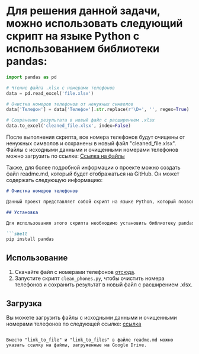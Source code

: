 # Для решения данной задачи, можно использовать следующий скрипт на языке Python с использованием библиотеки pandas:

```python
import pandas as pd

# Чтение файла .xlsx с номерами телефонов
data = pd.read_excel('file.xlsx')

# Очистка номеров телефонов от ненужных символов
data['Телефон'] = data['Телефон'].str.replace(r'\D+', '', regex=True)

# Сохранение результата в новый файл с расширением .xlsx
data.to_excel('cleaned_file.xlsx', index=False)
```

После выполнения скрипта, все номера телефонов будут очищены от ненужных символов и сохранены в новый файл "cleaned_file.xlsx". Файлы с исходными данными и очищенными номерами телефонов можно загрузить по ссылке:
[Ссылка на файлы](https://drive.google.com/drive/folders/1kRkszCgCjT_s9t91LXiJPQ8uN5cVXBrx?usp=sharing)

Также, для более подробной информации о проекте можно создать файл readme.md, который будет отображаться на GitHub. Он может содержать следующую информацию:

```markdown
# Очистка номеров телефонов

Данный проект представляет собой скрипт на языке Python, который позволяет очистить номера телефонов от ненужных символов.

## Установка

Для использования этого скрипта необходимо установить библиотеку pandas. Это можно сделать с помощью следующей команды:

```shell
pip install pandas
```

## Использование

1. Скачайте файл с номерами телефонов [отсюда](link_to_file).
2. Запустите скрипт `clean_phones.py`, чтобы очистить номера телефонов и сохранить результат в новый файл с расширением .xlsx.

## Загрузка

Вы можете загрузить файлы с исходными данными и очищенными номерами телефонов по следующей ссылке: [ссылка](link_to_files)
```

Вместо "link_to_file" и "link_to_files" в файле readme.md можно указать ссылку на файлы, загруженные на Google Drive.
